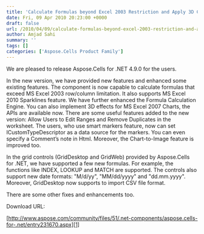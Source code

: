 ```yaml
---
title: 'Calculate Formulas beyond Excel 2003 Restriction and Apply 3D Chart Effects with Aspose.Cells for .NET 4.9.0'
date: Fri, 09 Apr 2010 20:23:00 +0000
draft: false
url: /2010/04/09/calculate-formulas-beyond-excel-2003-restriction-and-apply-3d-chart-effects-with-aspose-cells-for-net-4-9-0/
author: Amjad Sahi
summary: ''
tags: []
categories: ['Aspose.Cells Product Family']
---
```


We are pleased to release Aspose.Cells for .NET 4.9.0 for the users.

In the new version, we have provided new features and enhanced some existing features. The component is now capable to calculate formulas that exceed MS Excel 2003 row/column limitation. It also supports MS Excel 2010 Sparklines feature. We have further enhanced the Formula Calculation Engine. You can also implement 3D effects for MS Excel 2007 Charts, the APIs are available now. There are some useful features added to the new version: Allow Users to Edit Ranges and Remove Duplicates in the worksheet. The users, who use smart markers feature, now can set ICustomTypeDescriptor as a data source for the markers. You can even specify a Comment’s note in Html. Moreover, the Chart-to-Image feature is improved too.

In the grid controls (GridDesktop and GridWeb) provided by Aspose.Cells for .NET, we have supported a few new formulas. For example, the functions like INDEX, LOOKUP and MATCH are supported. The controls also support new date formats: "M/d/yy", "MM/dd/yyyy" and "dd.mm.yyyy". Moreover, GridDesktop now supports to import CSV file format.

There are some other fixes and enhancements too.

Download URL:

[http://www.aspose.com/community/files/51/.net-components/aspose.cells-for-.net/entry231670.aspx][1]




[1]: https://docs.aspose.com/display/wordsnet/Home




